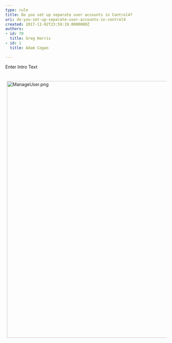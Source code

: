 ```yaml
---
type: rule
title: Do you set up separate user accounts in Control4?
uri: do-you-set-up-separate-user-accounts-in-control4
created: 2017-11-02T23:59:19.0000000Z
authors:
- id: 70
  title: Greg Harris
- id: 1
  title: Adam Cogan

---
```




<span class='intro'> Enter Intro Text<br> </span>

<p>​<img alt="ManageUser.png" src="/SiteAssets/do-you-add-a-seperate-user-account-for-each-control4-user/ManageUser.png" style="margin&#58;5px;width&#58;808px;" /><br><br></p>


